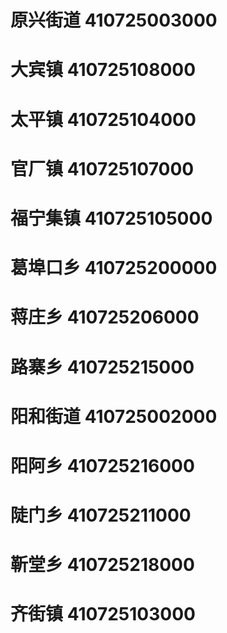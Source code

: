 # 原兴街道 410725003000
# 大宾镇 410725108000
# 太平镇 410725104000
# 官厂镇 410725107000
# 福宁集镇 410725105000
# 葛埠口乡 410725200000
# 蒋庄乡 410725206000
# 路寨乡 410725215000
# 阳和街道 410725002000
# 阳阿乡 410725216000
# 陡门乡 410725211000
# 靳堂乡 410725218000
# 齐街镇 410725103000
